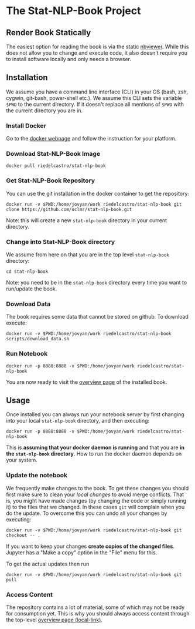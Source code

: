 # The Stat-NLP-Book Project

## Render Book Statically

The easiest option for reading the book is via the static [nbviewer](http://nbviewer.jupyter.org/github/uclmr/stat-nlp-book/blob/python/overview.ipynb). 
While this does not allow you to change and execute code, it also doesn't require you to install software locally and only needs a browser.


## Installation 

We assume you have a command line interface (CLI) in your OS 
(bash, zsh, cygwin, git-bash, power-shell etc.). We assume this CLI sets 
 the variable `$PWD` to the current directory. If it doesn't replace
 all mentions of `$PWD` with the current directory you are in. 

### Install Docker

Go to the [docker webpage](https://www.docker.com/) and follow the instruction for your platform.

### Download Stat-NLP-Book Image

    docker pull riedelcastro/stat-nlp-book
    
### Get Stat-NLP-Book Repository

You can use the git installation in the docker container to get the repository:

    docker run -v $PWD:/home/jovyan/work riedelcastro/stat-nlp-book git clone https://github.com/uclmr/stat-nlp-book.git  

Note: this will create a new `stat-nlp-book` directory in your current directory.

### Change into Stat-NLP-Book directory

We assume from here on that you are in the top level `stat-nlp-book` directory:

    cd stat-nlp-book

Note: you need to be in the `stat-nlp-book` directory every time you want to run/update the book.

### Download Data

The book requires some data that cannot be stored on github. To download execute:

    docker run -v $PWD:/home/jovyan/work riedelcastro/stat-nlp-book scripts/download_data.sh   

### Run Notebook

    docker run -p 8888:8888 -v $PWD:/home/jovyan/work riedelcastro/stat-nlp-book 

You are now ready to visit the [overview page](http://localhost:8888/notebooks/overview.ipynb) of the installed book. 


## Usage

Once installed you can always run your notebook server by first changing
into your local `stat-nlp-book` directory, and then executing:

    docker run -p 8888:8888 -v $PWD:/home/jovyan/work riedelcastro/stat-nlp-book 
    
This is **assuming that your docker daemon is running** and that you are
**in the `stat-nlp-book` directory**. How to run the docker daemon
depends on your system.

### Update the notebook

We frequently make changes to the book. To get these changes you
should first make sure to clean your *local changes* to avoid merge 
conflicts. That is, you might have made changes (by changing the code
or simply running it) to the files that we changed. In these cases `git`
 will complain when you do the update. To overcome this you can undo all
 your changes by executing:
 
    docker run -v $PWD:/home/jovyan/work riedelcastro/stat-nlp-book git checkout -- .
    
If you want to keep your changes **create copies of the changed files**.
Jupyter has a "Make a copy" option in the "File" menu for this. 

To get the actual updates then run

    docker run -v $PWD:/home/jovyan/work riedelcastro/stat-nlp-book git pull
    
### Access Content

The repository contains a lot of material, some of which may not be ready
for consumption yet. This is why you should always access content through
the top-level [overview page (local-link)](http://localhost:8888/notebooks/overview.ipynb).



 
